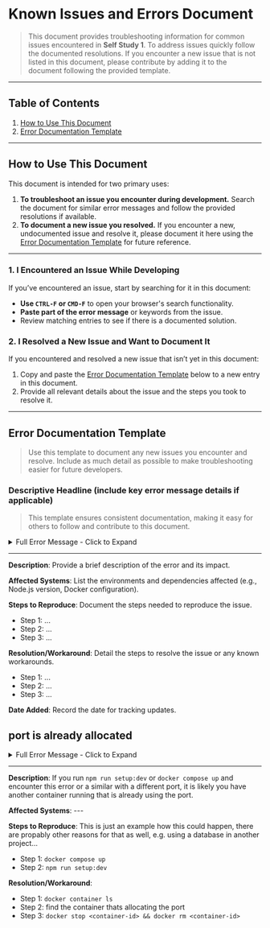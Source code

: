 # Known Issues and Errors Document

> This document provides troubleshooting information for common issues encountered in **Self Study 1**. To address issues quickly follow the documented resolutions. If you encounter a new issue that is not listed in this document, please contribute by adding it to the document following the provided template.

---

## Table of Contents

1. [How to Use This Document](#how-to-use-this-document)
2. [Error Documentation Template](#error-documentation-template)

---

## How to Use This Document

This document is intended for two primary uses:

1. **To troubleshoot an issue you encounter during development.** Search the document for similar error messages and follow the provided resolutions if available.
2. **To document a new issue you resolved.** If you encounter a new, undocumented issue and resolve it, please document it here using the [Error Documentation Template](#error-documentation-template) for future reference.

---

### 1. I Encountered an Issue While Developing

If you’ve encountered an issue, start by searching for it in this document:

- **Use `CTRL-F` or `CMD-F`** to open your browser's search functionality.
- **Paste part of the error message** or keywords from the issue.
- Review matching entries to see if there is a documented solution.

### 2. I Resolved a New Issue and Want to Document It

If you encountered and resolved a new issue that isn’t yet in this document:

1. Copy and paste the [Error Documentation Template](#error-documentation-template) below to a new entry in this document.
2. Provide all relevant details about the issue and the steps you took to resolve it.

---

## Error Documentation Template

> Use this template to document any new issues you encounter and resolve. Include as much detail as possible to make troubleshooting easier for future developers.

### Descriptive Headline (include key error message details if applicable)

> This template ensures consistent documentation, making it easy for others to follow and contribute to this document.

<details>
  <summary>Full Error Message - Click to Expand</summary>

  ```sh
  # Paste the full error message here, wrapped in code block formatting.
  # Modify language or format if necessary for readability.
  ```

</details>

----

**Description**: Provide a brief description of the error and its impact.

**Affected Systems**: List the environments and dependencies affected (e.g., Node.js version, Docker configuration).

**Steps to Reproduce**: Document the steps needed to reproduce the issue.
  - Step 1: ...
  - Step 2: ...
  - Step 3: ...

**Resolution/Workaround**: Detail the steps to resolve the issue or any known workarounds.
  - Step 1: ...
  - Step 2: ...
  - Step 3: ...

**Date Added**: Record the date for tracking updates.

## port is already allocated

<details>
  <summary>Full Error Message - Click to Expand</summary>

  ```sh
  Error response from daemon: driver failed programming external connectivity on endpoint example-database-1 (a0a9dd2c2dc0500fdf9fbf026620aed410240980f312b56f1c53c5a1be94247b): Bind for 127.0.0.1:5432 failed: port is already allocated
  ```

</details>

----

**Description**: If you run `npm run setup:dev` or `docker compose up` and encounter this error or a similar with a different port, it is likely you have another container running that is already using the port.

**Affected Systems**: ---

**Steps to Reproduce**: This is just an example how this could happen, there are propably other reasons for that as well, e.g. using a database in another project...
  - Step 1: `docker compose up`
  - Step 2: `npm run setup:dev`

**Resolution/Workaround**:
  - Step 1: `docker container ls`
  - Step 2: find the container thats allocating the port
  - Step 3: `docker stop <container-id> && docker rm <container-id> `
